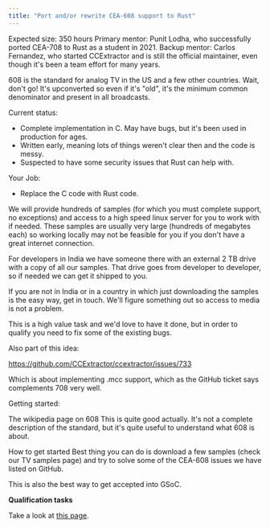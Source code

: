 ```yaml
---
title: "Port and/or rewrite CEA-608 support to Rust"
---
```


Expected size: 350 hours
Primary mentor: Punit Lodha, who successfully ported CEA-708 to Rust as a student in 2021.
Backup mentor: Carlos Fernandez, who started CCExtractor and is still the official maintainer, even though it's been a team effort for many years.

608 is the standard for analog TV in the US and a few other countries.
Wait, don't go! It's upconverted so even if it's "old", it's the
minimum common denominator and present in all broadcasts.

Current status:

- Complete implementation in C. May have bugs, but it's been used in
production for ages. 
- Written early, meaning lots of things weren't
clear then and the code is messy. 
- Suspected to have some security issues that Rust can help with.


Your Job:

- Replace the C code with Rust code.

We will provide hundreds of samples (for which you must complete
support, no exceptions) and access to a high speed linux server for you
to work with if needed. These samples are usually very large (hundreds
of megabytes each) so working locally may not be feasible for you if you
don't have a great internet connection.

For developers in India we have someone there with an external 2 TB
drive with a copy of all our samples. That drive goes from developer to
developer, so if needed we can get it shipped to you.

If you are not in India or in a country in which just downloading the
samples is the easy way, get in touch. We'll figure something out so
access to media is not a problem.

This is a high value task and we'd love to have it done, but in order
to qualify you need to fix some of the existing bugs.

Also part of this idea:

<https://github.com/CCExtractor/ccextractor/issues/733>

Which is about implementing .mcc support, which as the GitHub ticket
says complements 708 very well.

Getting started:

The wikipedia page on 608 This is quite good actually. It's not a
complete description of the standard, but it's quite useful to
understand what 608 is about.

How to get started Best thing you can do is download a few samples
(check our TV samples page) and try to solve some of the CEA-608 issues
we have listed on GitHub.

This is also the best way to get accepted into GSoC.

 **Qualification tasks**

Take a look at [this page](/public/gsoc/takehome).
    
